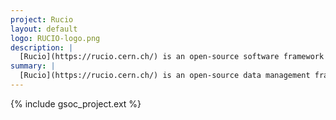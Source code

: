 ```yaml
---
project: Rucio
layout: default
logo: RUCIO-logo.png
description: |
  [Rucio](https://rucio.cern.ch/) is an open-source software framework that provides functionality to scientific collaborations to organize, manage, monitor, and access their distributed data and dataflows across heterogeneous infrastructures. Rucio was originally developed to meet the requirements of the high-energy physics experiment ATLAS, and is continuously enhanced to support diverse scientific communities.
summary: |
  [Rucio](https://rucio.cern.ch/) is an open-source data management framework that enables scientific collaborations to efficiently organize, monitor, and access distributed data across diverse infrastructures.
---
```


{% include gsoc_project.ext %}
